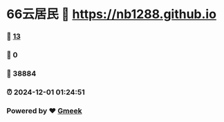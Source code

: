 # 66云居民 :link: https://nb1288.github.io 
### :page_facing_up: [13](https://nb1288.github.io/tag.html) 
### :speech_balloon: 0 
### :hibiscus: 38884 
### :alarm_clock: 2024-12-01 01:24:51 
### Powered by :heart: [Gmeek](https://github.com/Meekdai/Gmeek)
